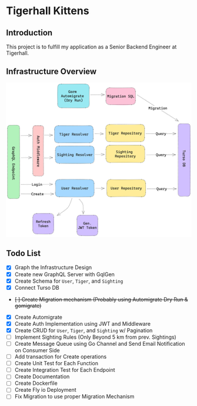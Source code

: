 # Tigerhall Kittens

## Introduction
This project is to fulfill my application as a Senior Backend Engineer at Tigerhall. 

## Infrastructure Overview
![Infra Overview](schema.png)

## Todo List
- [x] Graph the Infrastructure Design
- [x] Create new GraphQL Server with GqlGen
- [x] Create Schema for `User`, `Tiger`, and `Sighting`
- [x] Connect Turso DB
- ~~[ ] Create Migration mechanism (Probably using Automigrate Dry Run & gomigrate)~~
- [x] Create Automigrate
- [x] Create Auth Implementation using JWT and Middleware
- [x] Create CRUD for `User`, `Tiger`, and `Sighting` w/ Pagination
- [ ] Implement Sighting Rules (Only Beyond 5 km from prev. Sightings)
- [ ] Create Message Queue using Go Channel and Send Email Notification on Consumer Side
- [ ] Add transaction for Create operations
- [ ] Create Unit Test for Each Function
- [ ] Create Integration Test for Each Endpoint
- [ ] Create Documentation
- [ ] Create Dockerfile
- [ ] Create Fly io Deployment
- [ ] Fix Migration to use proper Migration Mechanism
